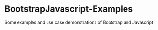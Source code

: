 # BootstrapJavascript-Examples
Some examples and use case demonstrations of Bootstrap and Javascript

